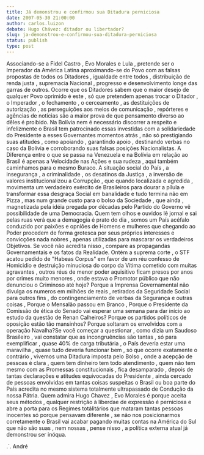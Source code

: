 ```yaml
---
title: Já demonstrou e confirmou sua Ditadura perniciosa
date: 2007-05-30 21:00:00
author: carlos.luizon
debate: Hugo Chávez: ditador ou libertador?
slug: ja-demonstrou-e-confirmou-sua-ditadura-perniciosa
status: publish 
type: post
---
```


Associando-se a Fidel Castro , Evo Morales e Lula , pretende ser o Imperador da América Latina aproximando-se do Povo com as falsas propostas de todos os Ditadores , igualdade entre todos , distribuição de renda justa , supremacia Nacional , progresso e desenvolvimento longe das garras de outros. Ocorre que os Ditadores sabem que o maior desejo de qualquer Povo oprimido é este , só que pretendem apenas trocar o Ditador , o Imperador , o fechamento , o cerceamento , as destituições de autorização , as perseguições aos meios de comunicação , repórteres e agências de noticias são a maior prova de que pensamento diverso ao dêles é proibido. Na Bolívia nem é necessário discorrer a respeito e infelizmente o Brasil tem patrocinado essas investidas com a solidariedade do Presidente a esses Governantes momentos atrás , não só prestigiando suas atitudes , como apoiando , garantindo apoio , destinando verbas no caso da Bolívia e corroborando suas falsas posições Nacionalistas. A Diferença entre o que se passa na Venezuela e na Bolívia em relação ao Brasil é apenas a Velocidade nas Ações e sua rudeza , aqui também caminhamos para o mesmo Buraco. A situação social do País , a insegurança , a criminalidade , os desatinos da Justiça , a inversão de valores institucionalizou a Corrupção , que quando localizada e agredida , movimenta um verdadeiro exército de Brasileiros para dourar a pílula e transformar essa desgraça Social em banalidade e tudo termina não em Pizza , mas num grande custo para o bolso da Sociedade , que ainda , magnetizada pela idéia pregada por décadas pelo Partido do Governo vê possibilidade de uma Democracia. Quem tem olhos e ouvidos lê jornal e sai pelas ruas verá que a demagogia é prato do dia , somos um País acéfalo conduzido por paixões e opniões de Homens e mulheres que chegando ao Poder procedem de forma grotesca por seus próprios interesses e convicções nada nobres , apenas utilizadas para mascarar os verdadeiros Objetivos. Se você não acredita nisso , compare as propagandas Governamentais e os fatos da Realidade. Ontém a suprema corte , o STF acatou pedido de "Habeas Corpus" em favor de um réu confesso de Homicidio e destruição minuciosa do corpo da Vítima cometido com muitas agravantes , outros réus de menor poder aquisitivo ficam presos por anos por crimes muito menores , onde estava o Promotor público que não denunciou o Criminoso até hoje? Porque a Imprensa Governamental não divulga os numeros em milhões de reais , retirados da Seguridade Social para outros fins , do contingenciamento de verbas da Segurança e outras coisas , Porque o Mensalão passou em Branco , Porque o Presidente da Comissão de ética do Senado vai esperar uma semana para dar início ao estudo da questão de Renan Calheiros? Porque os partidos políticos de oposição estão tão mansinhos? Porque soltaram os envolvidos com a operação Navalha?Se você começar a questionar , como dizia um Saudoso Brasileiro , vai constatar que as incongruências são tantas , só para exemplificar , quase 40% de carga tributária , o País deveria estar uma maravilha , quase tudo deveria funcionar bem , só que ocorre exatamente o contrário , vivemos uma Ditadura imposta pelo Bolso , onde a acepção de pessoas é clara , quem tem dinheiro tem todo atendimento , quem não tem mesmo com as Promessas constitucionais , fica desamparado , depois de tantas declarações e atitudes equivocadas do Presidente , ainda cercado de pessoas envolvidas em tantas coisas suspeitas o Brasil ou boa parte do País acredita no mesmo sistema totalmente ultrapassado de Condução da nossa Pátria. Quem admira Hugo Chavez , Evo Morales é porque aceita seus métodos , qualquer restrição à liberdae de expressão é perniciosa e abre a porta para os Regimes totálitários que mataram tantas pessoas inocentes só porque pensavam diferente , se não nos posicionarmos corretamente o Brasil vai acabar pagando muitas contas na América do Sul que não são suas , nem nossas , pense nisso , a política externa atual já demonstrou ser inóqua.  

 .´. André
